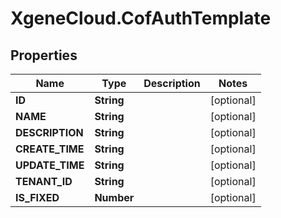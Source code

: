 # XgeneCloud.CofAuthTemplate

## Properties
Name | Type | Description | Notes
------------ | ------------- | ------------- | -------------
**ID** | **String** |  | [optional] 
**NAME** | **String** |  | [optional] 
**DESCRIPTION** | **String** |  | [optional] 
**CREATE_TIME** | **String** |  | [optional] 
**UPDATE_TIME** | **String** |  | [optional] 
**TENANT_ID** | **String** |  | [optional] 
**IS_FIXED** | **Number** |  | [optional] 


